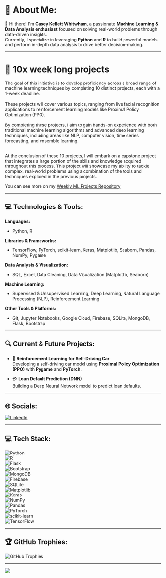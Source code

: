 # 💫 About Me:
👋 Hi there! I'm **Casey Kellett Whitwham**, a passionate **Machine Learning & Data Analysis enthusiast** focused on solving real-world problems through data-driven insights.  
Currently, I specialize in leveraging **Python** and **R** to build powerful models and perform in-depth data analysis to drive better decision-making.

---

# 🧠 10x week long projects
  

The goal of this initiative is to develop proficiency across a broad range of machine learning techniques by completing 10 distinct projects, each with a 1-week deadline. <br><br>
These projects will cover various topics, ranging from live facial recognition applications to reinforcement learning models like Proximal Policy Optimization (PPO). <br><br>
By completing these projects, I aim to gain hands-on experience with both traditional machine learning algorithms and advanced deep learning techniques, including areas like NLP, computer vision, time series forecasting, and ensemble learning.<br><br>

At the conclusion of these 10 projects, I will embark on a capstone project that integrates a large portion of the skills and knowledge acquired throughout this process. This project will showcase my ability to tackle complex, real-world problems using a combination of the tools and techniques explored in the previous projects.

You can see more on my [Weekly ML Projects Repository](https://github.com/Casey-Kellett-Whitwham/Weekly-ML-Projects/tree/main)

---

## 💻 Technologies & Tools:

**Languages:**  
- Python, R

**Libraries & Frameworks:**  
- TensorFlow, PyTorch, scikit-learn, Keras, Matplotlib, Seaborn, Pandas, NumPy, Pygame

**Data Analysis & Visualization:**  
- SQL, Excel, Data Cleaning, Data Visualization (Matplotlib, Seaborn)

**Machine Learning:**  
- Supervised & Unsupervised Learning, Deep Learning, Natural Language Processing (NLP), Reinforcement Learning

**Other Tools & Platforms:**  
- Git, Jupyter Notebooks, Google Cloud, Firebase, SQLite, MongoDB, Flask, Bootstrap

---

## 🔍 Current & Future Projects:

- 🚗 **Reinforcement Learning for Self-Driving Car**  
  Developing a self-driving car model using **Proximal Policy Optimization (PPO)** with **Pygame** and **PyTorch**.

- 💳 **Loan Default Prediction (DNN)**  
  Building a Deep Neural Network model to predict loan defaults.


---

## 🌐 Socials:
[![LinkedIn](https://img.shields.io/badge/LinkedIn-%230077B5.svg?logo=linkedin&logoColor=white)](https://linkedin.com/in/caseykellettwhitwham)

---

## 💻 Tech Stack:
![Python](https://img.shields.io/badge/python-3670A0?style=flat&logo=python&logoColor=ffdd54)  
![R](https://img.shields.io/badge/r-%23276DC3.svg?style=flat&logo=r&logoColor=white)  
![Flask](https://img.shields.io/badge/flask-%23000.svg?style=flat&logo=flask&logoColor=white)  
![Bootstrap](https://img.shields.io/badge/bootstrap-%238511FA.svg?style=flat&logo=bootstrap&logoColor=white)  
![MongoDB](https://img.shields.io/badge/MongoDB-%234ea94b.svg?style=flat&logo=mongodb&logoColor=white)  
![Firebase](https://img.shields.io/badge/firebase-a08021?style=flat&logo=firebase&logoColor=ffcd34)  
![SQLite](https://img.shields.io/badge/sqlite-%2307405e.svg?style=flat&logo=sqlite&logoColor=white)  
![Matplotlib](https://img.shields.io/badge/Matplotlib-%23ffffff.svg?style=flat&logo=Matplotlib&logoColor=black)  
![Keras](https://img.shields.io/badge/Keras-%23D00000.svg?style=flat&logo=Keras&logoColor=white)  
![NumPy](https://img.shields.io/badge/numpy-%23013243.svg?style=flat&logo=numpy&logoColor=white)  
![Pandas](https://img.shields.io/badge/pandas-%23150458.svg?style=flat&logo=pandas&logoColor=white)  
![PyTorch](https://img.shields.io/badge/PyTorch-%23EE4C2C.svg?style=flat&logo=PyTorch&logoColor=white)  
![scikit-learn](https://img.shields.io/badge/scikit--learn-%23F7931E.svg?style=flat&logo=scikit-learn&logoColor=white)  
![TensorFlow](https://img.shields.io/badge/TensorFlow-%23FF6F00.svg?style=flat&logo=TensorFlow&logoColor=white)

---

## 🏆 GitHub Trophies:
![GitHub Trophies](https://github-profile-trophy.vercel.app/?username=casey-kellett-whitwham&theme=radical&no-frame=false&no-bg=true&margin-w=4)

---

[![](https://visitcount.itsvg.in/api?id=casey-kellett-whitwham&icon=0&color=3)](https://visitcount.itsvg.in)
